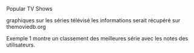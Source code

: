 Popular TV Shows

graphiques sur les séries télévisé les informations serait récupéré sur themoviedb.org

Exemple 1 montre un classement des meilleures série avec les notes des utilisateurs.
